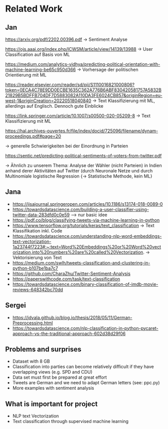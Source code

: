 # Related Work

## Jan

https://arxiv.org/pdf/2202.00396.pdf
-> Sentiment Analyse 

https://ojs.aaai.org/index.php/ICWSM/article/view/14139/13988
-> User Classification auf Basis von ML

https://medium.com/analytics-vidhya/predicting-political-orientation-with-machine-learning-be65c950d366
-> Vorhersage der politischen Orientierung mit ML

https://reader.elsevier.com/reader/sd/pii/S1110016821000806?token=0ECA4C78E9DD0ECBE1635C362A776B6ABF830420581757A5832B21829B5BDFFB704DF7D5883082A110DA3FE6024CB857&originRegion=eu-west-1&originCreation=20220518040840
-> Text Klassifizierung mit ML, allerdings auf Englisch. Dennoch gute Einblicke 

https://link.springer.com/article/10.1007/s00500-020-05209-8
-> Text Klassifizierung mit ML

https://hal.archives-ouvertes.fr/file/index/docid/725096/filename/dynam-proceedings.pdf#page=20

-> generelle Schwierigkeiten bei der Einordnung in Parteien

https://sentic.net/predicting-political-sentiments-of-voters-from-twitter.pdf

-> Ähnlich zu unserem Thema:
Analyse der Wähler (nicht Parteien) in Indien anhand derer Aktivitäten auf Twitter (durch Neuronale Netze und durch Multinomiale logistische Regression {-> Statistische Methode,  kein ML}

## Jana
- https://jisajournal.springeropen.com/articles/10.1186/s13174-018-0089-0
- https://towardsdatascience.com/building-a-user-classifier-using-twitter-data-283dfd0c0e59 --> nur basic idee
- https://pdf.co/blog/classifying-tweets-via-machine-learning-in-python
- https://www.tensorflow.org/tutorials/keras/text_classification -> Text Klassifikation inkl. Code
- https://towardsdatascience.com/understanding-nlp-word-embeddings-text-vectorization-1a23744f7223#:~:text=Word%20Embeddings%20or%20Word%20vectorization,into%20numbers%20are%20called%20Vectorization. -> Vektorisierung von Text
- https://medium.com/swlh/tweets-classification-and-clustering-in-python-b107be1ba7c7 
- https://github.com/CharaZhu/Twitter-Sentiment-Analysis
- https://paperswithcode.com/task/text-classification
- https://towardsdatascience.com/binary-classification-of-imdb-movie-reviews-648342bc70dd

## Sergei
- https://jdvala.github.io/blog.io/thesis/2018/05/11/German-Preprocessing.html
- https://towardsdatascience.com/nlp-classification-in-python-pycaret-approach-vs-the-traditional-approach-602d38d29f06
## Problems and surprises
 - Dataset with 8 GB
 - Classification into parties can become relatively difficult if they have overlapping views (e.g. SPD and CDU)
 - Data set must first be prepared at great effort
 - Tweets are German and we need to adapt German letters (see: ppc.py)
 - More examples with sentiment analysis 
## What is important for project
- NLP text Vectorization
- Text classification through supervised machine learning

